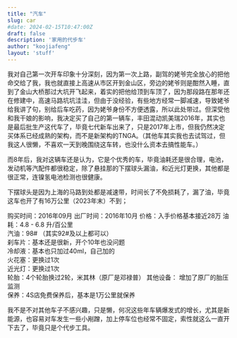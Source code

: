 ```yaml
---
title: "汽车"
slug: car
#date: 2024-02-15T10:47:00Z
draft: false
description: '家用的代步车'
author: "koojiafeng"
layout: 'stuff'
---
```

我对自己第一次开车印象十分深刻，因为第一次上路，副驾的姥爷完全放心的把他命交给了我，我也就直接上高速从市区开到金山区，旁边的姥爷则是酣然入睡，直到了金山大桥那过大坑开飞起来，着实的把他给顶到车顶了，因为那段路在那年还在修建中，高速马路坑坑洼洼，但由于没经验，有些地方经常一脚减速，导致姥爷给我讲了句，别给后车吃药，因为姥爷身份不方便透露，所以此处带过。但深受他和我干娘的影响，我决定买了自己的第一辆车，丰田混动凯美瑞2016年，其实也是最后批生产这代车了，毕竟七代新车出来了，只是2017年上市，但我仍然决定买体系已经成熟的架构，而不是新架构的TNGA。（其他车其实我也去试驾过，但我这人很懒，不喜欢一天到晚围绕这车转，也没什么资本去搞性能车。）

而8年后，我对这辆车还是认为，它是个优秀的车，毕竟油耗还是很合理，电池，发动机等汽配件都很稳定，除了悬挂那的下摆球头漏油，和近光灯更换，其他都是很正常，连镍氢电池检测也很健康。

下摆球头是因为上海的马路到处都是减速带，时间长了不免损耗了，漏了油，毕竟这车也开了有16万公里（2023年末）不到；

购买时间：2016年09月
出厂时间：2016年10月
价格：入手价格基本接近28万 
油耗：4.8 - 6.8 升/百公里  
汽油：98#  （其实92#及以上都可以）  
刹车片：基本还是很新，开个10年也没问题  
冷却液：基本也只加过40ml，自己加的  
火花塞：更换过1次  
近光灯：更换过1次  
轮胎：4个轮胎换过2轮，米其林（原厂是邓禄普）
其他设备： 增加了原厂的胎压监测  
保养：4S店免费保养后，基本是1万公里就保养  

我不是不对其他车子不感兴趣，只是懒，何况这些年车辆爆发式的增长，尤其是新能源，也容易对车发生一些小剐蹭，加上停车位也经常不固定，索性就这么一直开下去了，毕竟只是个代步工具。